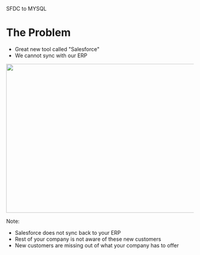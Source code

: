 SFDC to MYSQL
# The Problem

- Great new tool called "Salesforce"
- We cannot sync with our ERP

<img src="https://www.reactiongifs.us/wp-content/uploads/2016/04/the_worst_the_office.gif" class="img-right" style="width:600px;height:400px;">

Note:
- Salesforce does not sync back to your ERP
- Rest of your company is not aware of these new customers
- New customers are missing out of what your company has to offer